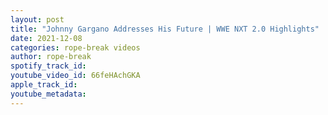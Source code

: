 ```yaml
---
layout: post
title: "Johnny Gargano Addresses His Future | WWE NXT 2.0 Highlights"
date: 2021-12-08
categories: rope-break videos
author: rope-break
spotify_track_id: 
youtube_video_id: 66feHAchGKA
apple_track_id: 
youtube_metadata: 
---
```


